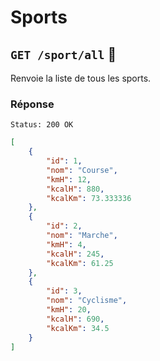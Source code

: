# Sports

## `GET /sport/all` :key:
Renvoie la liste de tous les sports.

### Réponse

```
Status: 200 OK
```

```json
[
    {
        "id": 1,
        "nom": "Course",
        "kmH": 12,
        "kcalH": 880,
        "kcalKm": 73.333336
    },
    {
        "id": 2,
        "nom": "Marche",
        "kmH": 4,
        "kcalH": 245,
        "kcalKm": 61.25
    },
    {
        "id": 3,
        "nom": "Cyclisme",
        "kmH": 20,
        "kcalH": 690,
        "kcalKm": 34.5
    }
]
```
